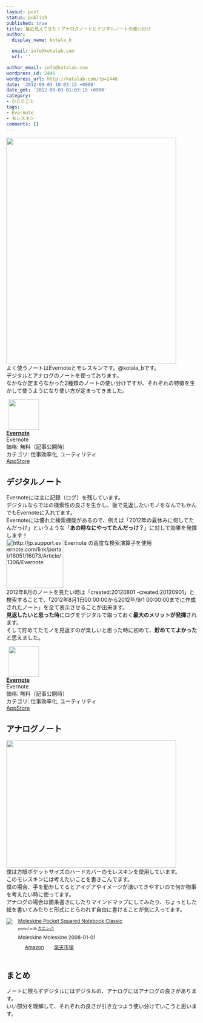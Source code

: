 ```yaml
---
layout: post
status: publish
published: true
title: 最近見えてきた！アナログノートとデジタルノートの使い分け
author:
  display_name: kotala_b

  email: info@kotalab.com
  url: ''

author_email: info@kotalab.com
wordpress_id: 2446
wordpress_url: http://kotalab.com/?p=2446
date: '2012-09-03 10:03:15 +0900'
date_gmt: '2012-09-03 01:03:15 +0900'
category:
- ひとりごと
tags:
- Evernote
- モレスキン
comments: []
---
```

<p><a href="http://kotalab.com/wp-content/uploads/note_120903_02.jpg" target="_blank"><img src="http://kotalab.com/wp-content/uploads/note_120903_02.jpg" alt="" title="note_120903_02" width="448" height="597" class="alignnone size-full wp-image-2456" /></a><br />
よく使うノートはEvernoteとモレスキンです。@kotala_bです。<br />
デジタルとアナログのノートを使っております。<br />
なかなか定まらなかった2種類のノートの使い分けですが、それぞれの特徴を生かして使うようになり使い方が定まってきました。<br />
<!--more--></p>
<div class="applink">
<div class="applinkimg"><a href="https://itunes.apple.com/jp/app/evernote/id281796108?mt=8&uo=4&at=10l4yU" rel="nofollow" target="_blank"><img hspace="6" src="http://a1527.phobos.apple.com/us/r30/Purple/v4/d6/af/ec/d6afec25-4d92-7b99-833b-14727820b3af/mzl.fwrhqtje.png" width="80" /></a></div>
<div class="applinktext">
<div class="applinktitle"><strong><a href="https://itunes.apple.com/jp/app/evernote/id281796108?mt=8&uo=4&at=10l4yU" rel="nofollow" target="_blank">Evernote</a></strong></div>
<div class="applinkinfo">Evernote</div>
<div class="applinkinfo">価格: 無料（記事公開時）</div>
<div class="applinkinfo">カテゴリ: 仕事効率化, ユーティリティ</div>
</div>
<div class="clear"></div>
<div class="appstorelink"><a href="https://itunes.apple.com/jp/app/evernote/id281796108?mt=8&uo=4&at=10l4yU" rel="nofollow" target="_blank">AppStore</a></div>
</div>
<h2>デジタルノート</h2>
<p>Evernoteには主に記録（ログ）を残しています。<br />
デジタルならではの検索性の良さを生かし、後で見返したいモノをなんでもかんでもEvernoteに入れてます。<br />
Evernoteには優れた検索機能があるので、例えば「2012年の夏休みに何してたんだっけ」というような「<strong>あの時なにやってたんだっけ？</strong>」に対して効果を発揮します！<br />
<span class="removed_link" title="http://jp.support.evernote.com/link/portal/16051/16073/Article/1306/Evernote"><img src="http://capture.heartrails.com/150x130?http://jp.support.evernote.com/link/portal/16051/16073/Article/1306/Evernote" alt="http://jp.support.evernote.com/link/portal/16051/16073/Article/1306/Evernote" width="150" height="130" align="left" /></span><span class="removed_link" title="http://jp.support.evernote.com/link/portal/16051/16073/Article/1306/Evernote">Evernote の高度な検索演算子を使用</span><br style="clear:both;" />2012年8月のノートを見たい時は「created:20120801 -created:20120901」と検索することで、「2012年8月1日00:00:00から2012年/9/1 00:00:00までに作成されたノート」を全て表示させることが出来ます。<br />
<strong>見返したいと思った時</strong>にログをデジタルで取っておく<strong>最大のメリットが発揮</strong>されます。<br />
そして貯めてたモノを見返すのが楽しいと思った時に初めて、<strong>貯めててよかった</strong>と思えました。</p>
<div class="applink">
<div class="applinkimg"><a href="https://itunes.apple.com/jp/app/evernote/id281796108?mt=8&uo=4&at=10l4yU" rel="nofollow" target="_blank"><img hspace="6" src="http://a1527.phobos.apple.com/us/r30/Purple/v4/d6/af/ec/d6afec25-4d92-7b99-833b-14727820b3af/mzl.fwrhqtje.png" width="80" /></a></div>
<div class="applinktext">
<div class="applinktitle"><strong><a href="https://itunes.apple.com/jp/app/evernote/id281796108?mt=8&uo=4&at=10l4yU" rel="nofollow" target="_blank">Evernote</a></strong></div>
<div class="applinkinfo">Evernote</div>
<div class="applinkinfo">価格: 無料（記事公開時）</div>
<div class="applinkinfo">カテゴリ: 仕事効率化, ユーティリティ</div>
</div>
<div class="clear"></div>
<div class="appstorelink"><a href="https://itunes.apple.com/jp/app/evernote/id281796108?mt=8&uo=4&at=10l4yU" rel="nofollow" target="_blank">AppStore</a></div>
</div>
<h2>アナログノート</h2>
<p><a href="http://kotalab.com/wp-content/uploads/note_120903_01.jpg" target="_blank"><img src="http://kotalab.com/wp-content/uploads/note_120903_01.jpg" alt="" title="note_120903_01" width="448" height="336" class="alignnone size-full wp-image-2457" /></a><br />
僕は方眼ポケットサイズのハードカバーのモレスキンを使用しています。<br />
このモレスキンには考えたいことを書きこんでます。<br />
僕の場合、手を動かしてるとアイデアやイメージが湧いてきやすいので何か物事を考えたい時に使ってます。<br />
アナログの場合は箇条書きにしたりマインドマップにしてみたり、ちょっとした絵を書いてみたりと形式にとらわれず自由に書けることが気に入ってます。</p>
<div class="kaerebalink-box" style="text-align:left;padding-bottom:20px;font-size:small;/zoom: 1;overflow: hidden;">
<div class="kaerebalink-image" style="float:left;margin:0 15px 10px 0;"><a href="http://www.amazon.co.jp/exec/obidos/ASIN/888370102X/same-22/ref=nosim/" rel="nofollow" target="_blank"><img src="http://ecx.images-amazon.com/images/I/41qu4frgjkL._SL160_.jpg" style="border: none;" /></a></div>
<div class="kaerebalink-info" style="line-height:120%;/zoom: 1;overflow: hidden;">
<div class="kaerebalink-name" style="margin-bottom:10px;line-height:120%"><a href="http://www.amazon.co.jp/exec/obidos/ASIN/888370102X/same-22/ref=nosim/" rel="nofollow" target="_blank">Moleskine Pocket Squared Notebook Classic</a>
<div class="kaerebalink-powered-date" style="font-size:8pt;margin-top:5px;font-family:verdana;line-height:120%">posted with <a href="http://kaereba.com" target="_blank">カエレバ</a></div>
</div>
<div class="kaerebalink-detail" style="margin-bottom:5px;">Moleskine Moleskine 2008-01-01    </div>
<div class="kaerebalink-link1" style="margin-top:10px;">
<div class="shoplinkamazon" style="display:inline;margin-right:5px;background: url('http://img.yomereba.com/tam_k_01.gif') 0 0 no-repeat;padding: 2px 0 2px 18px;white-space: nowrap;"><a href="http://www.amazon.co.jp/gp/search?keywords=Moleskine%20Pocket%20Squared%20Notebook%20Classic&__mk_ja_JP=%83J%83%5E%83J%83i&tag=same-22" rel="nofollow" target="_blank" title="アマゾン" >Amazon</a></div>
<div class="shoplinkrakuten" style="display:inline;margin-right:5px;background: url('http://img.yomereba.com/tam_k_01.gif') 0 -50px no-repeat;padding: 2px 0 2px 18px;white-space: nowrap;"><a href="http://hb.afl.rakuten.co.jp/hgc/0fa7afc8.bbfc196a.0fa7afc9.d56c38f1/?pc=http%3A%2F%2Fsearch.rakuten.co.jp%2Fsearch%2Fmall%2FMoleskine%2520Pocket%2520Squared%2520Notebook%2520Classic%2F-%2Ff.1-p.1-s.1-sf.0-st.A-v.2%3Fx%3D0%26scid%3Daf_ich_link_urltxt%26m%3Dhttp%3A%2F%2Fm.rakuten.co.jp%2F" rel="nofollow" target="_blank" title="楽天市場" >楽天市場</a></div>
</div>
</div>
<div class="booklink-footer" style="clear: left"></div>
</div>
<h2>まとめ</h2>
<p>ノートに限らずデジタルにはデジタルの、アナログにはアナログの良さがあります。<br />
いい部分を理解して、それぞれの良さが引き立つよう使い分けていこうと思います。</p>
